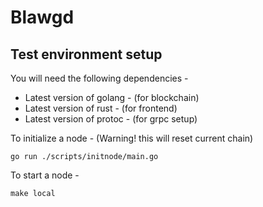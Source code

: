 # Blawgd

## Test environment setup

You will need the following dependencies -
* Latest version of golang - (for blockchain)
* Latest version of rust - (for frontend)
* Latest version of protoc - (for grpc setup)

To initialize a node - (Warning! this will reset current chain)
```
go run ./scripts/initnode/main.go
```

To start a node -
```
make local
```